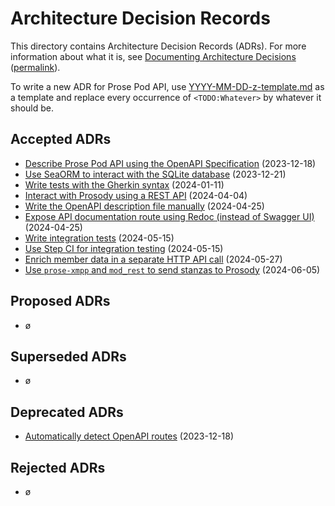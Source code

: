 # Architecture Decision Records

This directory contains Architecture Decision Records (ADRs).
For more information about what it is, see [Documenting Architecture Decisions][adr]
([permalink][adr-permalink]).

To write a new ADR for Prose Pod API, use [YYYY-MM-DD-z-template.md](./YYYY-MM-DD-z-template.md)
as a template and replace every occurrence of `<TODO:Whatever>` by whatever it should be.

## Accepted ADRs

- [Describe Prose Pod API using the OpenAPI Specification](./2023-12-18-a-describe-with-openapi.md) (2023-12-18)
- [Use SeaORM to interact with the SQLite database](./2023-12-21-a-use-sea-orm.md) (2023-12-21)
- [Write tests with the Gherkin syntax](./2024-01-11-a-write-tests-in-gherkin.md) (2024-01-11)
- [Interact with Prosody using a REST API](./2024-04-04-a-prosody-rest-api.md) (2024-04-04)
- [Write the OpenAPI description file manually](./2024-04-25-a-write-openapi-manually.md) (2024-04-25)
- [Expose API documentation route using Redoc (instead of Swagger UI)](./2024-04-25-b-use-redoc-instead-of-swagger-ui.md) (2024-04-25)
- [Write integration tests](./2024-05-15-a-integration-testing.md) (2024-05-15)
- [Use Step CI for integration testing](./2024-05-15-b-step-ci-for-integration-testing.md) (2024-05-15)
- [Enrich member data in a separate HTTP API call](./2024-05-27-a-lazily-enriching-member-data.md) (2024-05-27)
- [Use `prose-xmpp` and `mod_rest` to send stanzas to Prosody](./2024-06-05-a-prose-xmpp-and-mod_rest-to-send-stanzas.md) (2024-06-05)

## Proposed ADRs

- ø

## Superseded ADRs

- ø

## Deprecated ADRs

- [Automatically detect OpenAPI routes](./2023-12-18-b-generate-openapi-description.md) (2023-12-18)

## Rejected ADRs

- ø

[adr]: https://cognitect.com/blog/2011/11/15/documenting-architecture-decisions "Documenting Architecture Decisions | Cognitect"
[adr-permalink]: https://web.archive.org/web/20240104230549/https://cognitect.com/blog/2011/11/15/documenting-architecture-decisions "Documenting Architecture Decisions | Wayback Machine"
